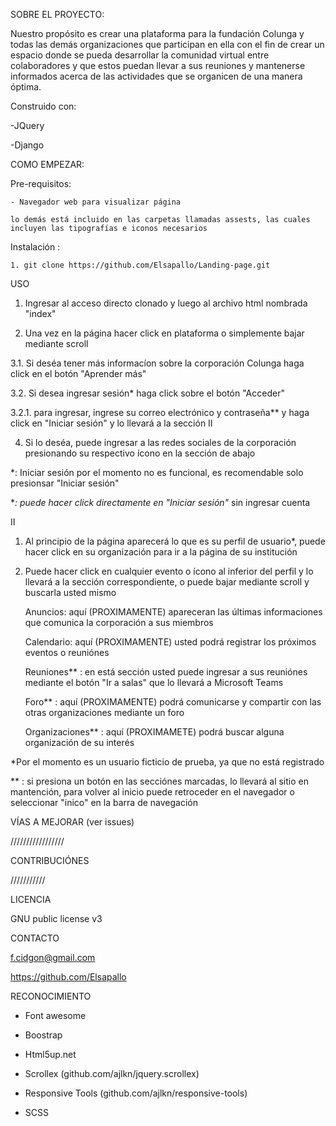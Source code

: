 SOBRE EL PROYECTO:

Nuestro propósito es crear una plataforma para la fundación Colunga y todas las demás organizaciones que participan en ella con el fin de crear un espacio donde se pueda desarrollar la comunidad virtual entre colaboradores y que estos puedan llevar a sus reuniones y mantenerse informados acerca de las actividades que se organicen de una manera óptima. 

  Construido con:
  
  -JQuery

  -Django
  
COMO EMPEZAR:

  Pre-requisitos: 

	- Navegador web para visualizar página

	lo demás está incluido en las carpetas llamadas assests, las cuales incluyen las tipografías e iconos necesarios

  Instalación : 

	1. git clone https://github.com/Elsapallo/Landing-page.git

USO

1. Ingresar al acceso directo clonado y luego al archivo html nombrada "index"

2. Una vez en la página hacer click en plataforma o simplemente bajar mediante scroll

3.1. Si deséa tener más informacíon sobre la corporación Colunga haga click en el botón "Aprender más"

3.2. Si desea ingresar sesión* haga click sobre el botón "Acceder"

3.2.1. para ingresar, ingrese su correo electrónico y contraseña** y haga click en "Iniciar sesión" y lo llevará a la sección II

4. Si lo deséa, puede ingresar a las redes sociales de la corporación presionando su respectivo ícono en la sección de abajo


*: Iniciar sesión por el momento no es funcional, es recomendable solo presionsar "Iniciar sesión" 

**: puede hacer click directamente en "Iniciar sesión"* sin ingresar cuenta

II


1. Al principio de la página aparecerá lo que es su perfil de usuario*, puede hacer click en su organización para ir a la página de su institución

2. Puede hacer click en cualquier evento o ícono al inferior del perfil y lo llevará a la sección correspondiente, o puede bajar mediante scroll y buscarla usted mismo

	Anuncios: aquí (PROXIMAMENTE) apareceran las últimas informaciones que comunica la corporación a sus miembros

	Calendario: aquí (PROXIMAMENTE) usted podrá registrar los próximos eventos o reuniónes 

	Reuniones** : en está sección usted puede ingresar a sus reuniónes mediante el botón "Ir a salas" que lo llevará a Microsoft Teams

	Foro** : aquí (PROXIMAMENTE) podrá comunicarse y compartir con las otras organizaciones mediante un foro

	Organizaciones** : aquí (PROXIMAMETE) podrá buscar alguna organización de su interés 

*Por el momento es un usuario ficticio de prueba, ya que no está registrado

** : si presiona un botón en las secciónes marcadas, lo llevará al sitio en mantención, para volver al inicio puede retroceder en el navegador o seleccionar "inico" en la barra de navegación


VÍAS A MEJORAR (ver issues)

/////////////////


CONTRIBUCIÓNES

///////////


LICENCIA

 GNU public license v3


CONTACTO

f.cidgon@gmail.com

https://github.com/Elsapallo


RECONOCIMIENTO

- Font awesome

- Boostrap

- Html5up.net

- Scrollex (github.com/ajlkn/jquery.scrollex)

- Responsive Tools (github.com/ajlkn/responsive-tools)

- SCSS
